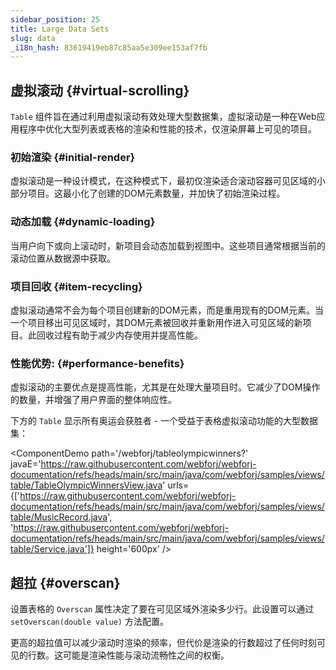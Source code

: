 ```yaml
---
sidebar_position: 25
title: Large Data Sets
slug: data
_i18n_hash: 83619419eb87c85aa5e309ee153af7fb
---
```

## 虚拟滚动 {#virtual-scrolling}

`Table` 组件旨在通过利用虚拟滚动有效处理大型数据集，虚拟滚动是一种在Web应用程序中优化大型列表或表格的渲染和性能的技术，仅渲染屏幕上可见的项目。

### 初始渲染 {#initial-render}

虚拟滚动是一种设计模式，在这种模式下，最初仅渲染适合滚动容器可见区域的小部分项目。这最小化了创建的DOM元素数量，并加快了初始渲染过程。

### 动态加载 {#dynamic-loading}
当用户向下或向上滚动时，新项目会动态加载到视图中。这些项目通常根据当前的滚动位置从数据源中获取。

### 项目回收 {#item-recycling}
虚拟滚动通常不会为每个项目创建新的DOM元素，而是重用现有的DOM元素。当一个项目移出可见区域时，其DOM元素被回收并重新用作进入可见区域的新项目。此回收过程有助于减少内存使用并提高性能。

### 性能优势: {#performance-benefits}

虚拟滚动的主要优点是提高性能，尤其是在处理大量项目时。它减少了DOM操作的数量，并增强了用户界面的整体响应性。

下方的 `Table` 显示所有奥运会获胜者 - 一个受益于表格虚拟滚动功能的大型数据集：

<ComponentDemo
path='/webforj/tableolympicwinners?' 
javaE='https://raw.githubusercontent.com/webforj/webforj-documentation/refs/heads/main/src/main/java/com/webforj/samples/views/table/TableOlympicWinnersView.java'
urls={['https://raw.githubusercontent.com/webforj/webforj-documentation/refs/heads/main/src/main/java/com/webforj/samples/views/table/MusicRecord.java', 
'https://raw.githubusercontent.com/webforj/webforj-documentation/refs/heads/main/src/main/java/com/webforj/samples/views/table/Service.java']}
height='600px'
/>

## 超拉 {#overscan}

设置表格的 `Overscan` 属性决定了要在可见区域外渲染多少行。此设置可以通过 `setOverscan(double value)` 方法配置。

更高的超拉值可以减少滚动时渲染的频率，但代价是渲染的行数超过了任何时刻可见的行数。这可能是渲染性能与滚动流畅性之间的权衡。
